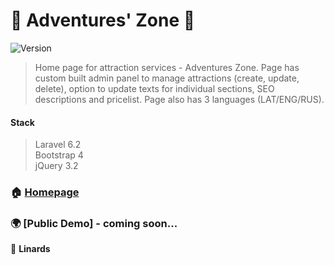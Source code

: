 <h1>🎡 Adventures' Zone 🎡</h1>
<p>
  <img alt="Version" src="https://img.shields.io/badge/version-2.3-blue.svg?cacheSeconds=2592000" />
</p>

> Home page for attraction services - Adventures Zone. Page has custom built admin panel to manage attractions (create, update, delete), option to update texts for individual sections, SEO descriptions and pricelist. Page also has 3 languages (LAT/ENG/RUS).

<h4>Stack</h4>

> Laravel 6.2 <br />
> Bootstrap 4<br />
> jQuery 3.2


### 🏠 [Homepage](https://adventures.zone/)
### 🌍 [Public Demo] - coming soon...

👤 **Linards**
